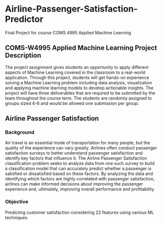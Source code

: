 # Airline-Passenger-Satisfaction-Predictor 
Final Project for course COMS 4995 Applied Machine Learning
## COMS-W4995 Applied Machine Learning Project Description 
The project assignment gives students an opportunity to apply different aspects of Machine Learning covered in the classroom to a real-world application. Through this project, students will get hands-on experience solving a Machine Learning problem including data analysis, visualization and applying machine learning models to develop actionable insights. The project will have three deliverables that are required to be submitted by the team throughout the course term. The students are randomly assigned to groups sized 4-6 and would be allowed one submission per group. 

## Airline Passenger Satisfaction 
### Background 
Air travel is an essential mode of transportation for many people, but the quality of the experience can vary greatly. Airlines often conduct passenger satisfaction surveys to better understand passenger satisfaction and identify key factors that influence it. The Airline Passenger Satisfaction classification problem seeks to analyze data from one such survey to build a classification model that can accurately predict whether a passenger is satisfied or dissatisfied based on these factors. By analyzing the data and identifying which factors are highly correlated with passenger satisfaction, airlines can make informed decisions about improving the passenger experience and, ultimately, improving overall performance and profitability.

### Objective
Predicting customer satisfaction considering 22 features using various ML techniques.
